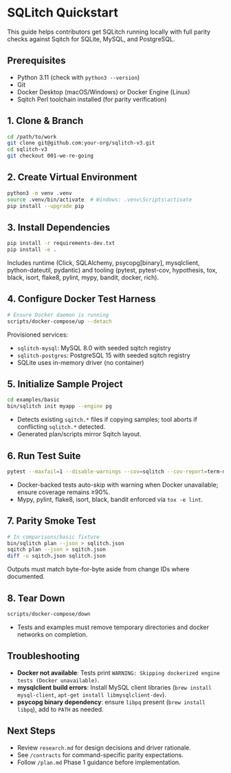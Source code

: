 # SQLitch Quickstart

This guide helps contributors get SQLitch running locally with full parity checks against Sqitch for SQLite, MySQL, and PostgreSQL.

## Prerequisites
- Python 3.11 (check with `python3 --version`)
- Git
- Docker Desktop (macOS/Windows) or Docker Engine (Linux)
- Sqitch Perl toolchain installed (for parity verification)

## 1. Clone & Branch
```bash
cd /path/to/work
git clone git@github.com:your-org/sqlitch-v3.git
cd sqlitch-v3
git checkout 001-we-re-going
```

## 2. Create Virtual Environment
```bash
python3 -m venv .venv
source .venv/bin/activate  # Windows: .venv\Scripts\activate
pip install --upgrade pip
```

## 3. Install Dependencies
```bash
pip install -r requirements-dev.txt
pip install -e .
```
Includes runtime (Click, SQLAlchemy, psycopg[binary], mysqlclient, python-dateutil, pydantic) and tooling (pytest, pytest-cov, hypothesis, tox, black, isort, flake8, pylint, mypy, bandit, docker, rich).

## 4. Configure Docker Test Harness
```bash
# Ensure Docker daemon is running
scripts/docker-compose/up --detach
```
Provisioned services:
- `sqlitch-mysql`: MySQL 8.0 with seeded sqitch registry
- `sqlitch-postgres`: PostgreSQL 15 with seeded sqitch registry
- SQLite uses in-memory driver (no container)

## 5. Initialize Sample Project
```bash
cd examples/basic
bin/sqlitch init myapp --engine pg
```
- Detects existing `sqitch.*` files if copying samples; tool aborts if conflicting `sqlitch.*` detected.
- Generated plan/scripts mirror Sqitch layout.

## 6. Run Test Suite
```bash
pytest --maxfail=1 --disable-warnings --cov=sqlitch --cov-report=term-missing
```
- Docker-backed tests auto-skip with warning when Docker unavailable; ensure coverage remains ≥90%.
- Mypy, pylint, flake8, isort, black, bandit enforced via `tox -e lint`.

## 7. Parity Smoke Test
```bash
# In comparisons/basic fixture
bin/sqlitch plan --json > sqlitch.json
sqitch plan --json > sqitch.json
diff -u sqitch.json sqlitch.json
```
Outputs must match byte-for-byte aside from change IDs where documented.

## 8. Tear Down
```bash
scripts/docker-compose/down
```
- Tests and examples must remove temporary directories and docker networks on completion.

## Troubleshooting
- **Docker not available**: Tests print `WARNING: Skipping dockerized engine tests (Docker unavailable)`.
- **mysqlclient build errors**: Install MySQL client libraries (`brew install mysql-client`, `apt-get install libmysqlclient-dev`).
- **psycopg binary dependency**: ensure `libpq` present (`brew install libpq`), add to `PATH` as needed.

## Next Steps
- Review `research.md` for design decisions and driver rationale.
- See `/contracts` for command-specific parity expectations.
- Follow `/plan.md` Phase 1 guidance before implementation.
